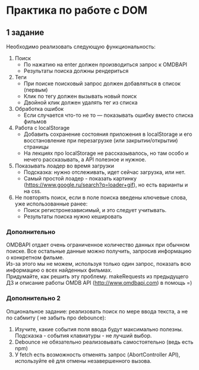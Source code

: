 # Практика по работе с DOM

## 1 задание

Необходимо реализовать следующую функциональность:

1. Поиск
    * По нажатию на enter должен производиться запрос к OMDBAPI
    * Результаты поиска должны рендериться
2. Теги
    * При поиске поисковый запрос должен добавляться в список (первым)
    * Клик по тегу должен вызывать новый поиск
    * Двойной клик должен удалять тег из списка
3. Обработка ошибок
    * Если случается что-то не то — показывать ошибку вместо списка фильмов
4. Работа с localStorage
    * Добавить сохранение состояния приложения в localStorage и его
      восстановление при перезагрузке (или закрытии/открытии) страницы
    * На лекциях про localStorage не рассказывалось, но там особо и нечего
      рассказывать, а API полезное и нужное.
5. Показывать лоадер во время загрузки
    * Подсказка: нужно отслеживать, идет сейчас загрузка, или нет.
    * Самый простой лоадер - показать
      картинку (https://www.google.ru/search?q=loader+gif), но есть варианты и
      на css.
6. Не повторять поиск, если в поле поиска введены ключевые слова, уже
   использованные ранее:
    * Поиск регистронезависимый, и это следует учитывать.
    * Результаты поиска нужно кешировать

### Дополнительно

OMDBAPI отдает очень ограниченное количество данных при обычном поиске.
Все остальные данные можно получить, запросив информацию о конкретном
фильме.\
Из-за этого мы не можем, используя только один запрос, показать всю
информацию о всех найденных фильмах.\
Придумайте, как решить эту проблему. makeRequests из предыдущего ДЗ и
описание работы OMDB API (http://www.omdbapi.com) в помощь =)

### Дополнительно 2

Опциональное задание: реализовать поиск по мере ввода текста, а не по сабмиту (
не забыть про debounce):

1. Изучите, какие события поля ввода будут максимально полезны. Подсказка -
   события клавиатуры - не лучший выбор.
2. Debounce не обязательно реализовывать самостоятельно (ведь есть npm)
3. У fetch есть возможность отменять запрос (AbortController API), используйте
   её для отмены незавершенного вызова.
